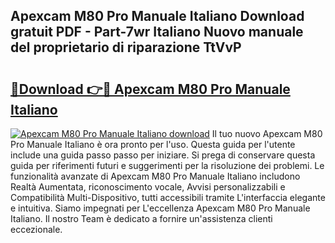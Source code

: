 ## Apexcam M80 Pro Manuale Italiano Download gratuit PDF - Part-7wr Italiano Nuovo manuale del proprietario di riparazione TtVvP

# <h2><a href="http://dfepu95.blite.top/?on=Apexcam+M80+Pro+Manuale+Italiano">🔗Download 👉🔴 Apexcam M80 Pro Manuale Italiano</a></h2>

[![Apexcam M80 Pro Manuale Italiano download](https://i.imgur.com/lujVjoI.png)](http://dfepu95.blite.top/?on=Apexcam+M80+Pro+Manuale+Italiano)
Il tuo nuovo Apexcam M80 Pro Manuale Italiano è ora pronto per l'uso. Questa guida per l'utente include una guida passo passo per iniziare. Si prega di conservare questa guida per riferimenti futuri e suggerimenti per la risoluzione dei problemi. Le funzionalità avanzate di Apexcam M80 Pro Manuale Italiano includono Realtà Aumentata, riconoscimento vocale, Avvisi personalizzabili e Compatibilità Multi-Dispositivo, tutti accessibili tramite L'interfaccia elegante e intuitiva. Siamo impegnati per L'eccellenza Apexcam M80 Pro Manuale Italiano. Il nostro Team è dedicato a fornire un'assistenza clienti eccezionale.
